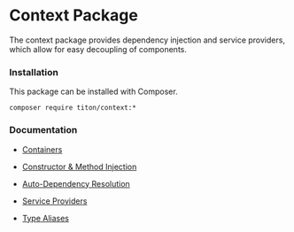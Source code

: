 # Context Package #

The context package provides dependency injection and service providers, which allow for easy decoupling of components.

### Installation ###

This package can be installed with Composer.

```shell
composer require titon/context:*
```

### Documentation ###

* [Containers](container.md)
* [Constructor & Method Injection](injection.md)
* [Auto-Dependency Resolution](resolution.md)
* [Service Providers](service-providers.md)

* [Type Aliases](types.md)

